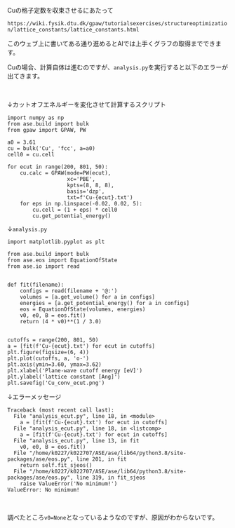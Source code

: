 Cuの格子定数を収束させるにあたって

`https://wiki.fysik.dtu.dk/gpaw/tutorialsexercises/structureoptimization/lattice_constants/lattice_constants.html`

このウェブ上に書いてある通り進めるとAlでは上手くグラフの取得までできます。

Cuの場合、計算自体は進むのですが、`analysis.py`を実行すると以下のエラーが出てきます。

<br>

↓カットオフエネルギーを変化させて計算するスクリプト
```
import numpy as np
from ase.build import bulk
from gpaw import GPAW, PW

a0 = 3.61
cu = bulk('Cu', 'fcc', a=a0)
cell0 = cu.cell

for ecut in range(200, 801, 50):
    cu.calc = GPAW(mode=PW(ecut),
                   xc='PBE',
                   kpts=(8, 8, 8),
                   basis='dzp',
                   txt=f'Cu-{ecut}.txt')
    for eps in np.linspace(-0.02, 0.02, 5):
        cu.cell = (1 + eps) * cell0
        cu.get_potential_energy()

```

↓`analysis.py`
```
import matplotlib.pyplot as plt

from ase.build import bulk
from ase.eos import EquationOfState
from ase.io import read


def fit(filename):
    configs = read(filename + '@:')
    volumes = [a.get_volume() for a in configs]
    energies = [a.get_potential_energy() for a in configs]
    eos = EquationOfState(volumes, energies)
    v0, e0, B = eos.fit()
    return (4 * v0)**(1 / 3.0)


cutoffs = range(200, 801, 50)
a = [fit(f'Cu-{ecut}.txt') for ecut in cutoffs]
plt.figure(figsize=(6, 4))
plt.plot(cutoffs, a, 'o-')
plt.axis(ymin=3.60, ymax=3.62)
plt.xlabel('Plane-wave cutoff energy [eV]')
plt.ylabel('lattice constant [Ang]')
plt.savefig('Cu_conv_ecut.png')
```

↓エラーメッセージ
```
Traceback (most recent call last):
  File "analysis_ecut.py", line 18, in <module>
    a = [fit(f'Cu-{ecut}.txt') for ecut in cutoffs]
  File "analysis_ecut.py", line 18, in <listcomp>
    a = [fit(f'Cu-{ecut}.txt') for ecut in cutoffs]
  File "analysis_ecut.py", line 13, in fit
    v0, e0, B = eos.fit()
  File "/home/k0227/k022707/ASE/ase/lib64/python3.8/site-packages/ase/eos.py", line 201, in fit
    return self.fit_sjeos()
  File "/home/k0227/k022707/ASE/ase/lib64/python3.8/site-packages/ase/eos.py", line 319, in fit_sjeos
    raise ValueError('No minimum!')
ValueError: No minimum!
```

<br>

調べたところ`v0=None`となっているようなのですが、原因がわからないです。

